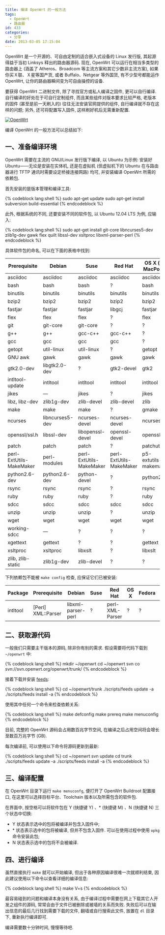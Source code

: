 ```yaml
---
title: 编译 OpenWrt 的一般方法
tags:
  - OpenWrt
  - 路由器
id: 433
categories:
  - 分享
date: 2013-03-05 17:15:04
---
```


OpenWrt 是一个开源的、可自由定制的适合嵌入式设备的 Linux 发行版, 其起源得益于当初 Linksys 释出的路由器源码. 现在, OpenWrt 可以运行在相当多类型的路由器上 (涵盖了 Atheros、Broadcom 等主流方案和其它少数非主流方案), 如果你买Ｘ联、Ｘ星等国产货, 或者 Buffalo、Netgear 等外国货, 有不少型号都能运作 OpenWrt, 让你的路由器瞬间变为可自由操控的设备.

要获得 OpenWrt 二进制文件, 除了寻找官方或私人编译之固件, 更可以自行编译. 自行编译的好处在于可自行定制组件, 而且某些组件对版本要求比较严格, 老版本的固件 (甚至是前一天刷入的) 往往无法安装官网提供的组件, 自行编译就不存在这样的问题; 另外, 还可将配置写入固件, 这样刷好机后无需重新配置.

[![OpenWrt](//img.beamnote.com/2013/openwrt.jpg)](//img.beamnote.com/2013/openwrt.jpg)<!-- more -->

编译 OpenWrt 的一般方法可以总结如下:

## 一、准备编译环境

OpenWrt 需要在主流的 GNU/Linux 发行版下编译, 以 Ubuntu 为示例: 安装好 Ubuntu——无论是安装在实体机, 还是在虚拟机 (但虚拟机下的 Ubuntu 在与路由器进行 TFTP 通讯时需要设定桥接连接网路) 均可, 并安装编译 OpenWrt 所需的依赖包.

首先安装的是版本管理和编译工具:

{% codeblock lang:shell %}
sudo apt-get update
sudo apt-get install subversion build-essential
{% endcodeblock %}

此外, 根据系统的不同, 还要安装不同的软件包, 以 Ubuntu 12.04 LTS 为例, 应输入:

{% codeblock lang:shell %}
sudo apt-get install git-core libncurses5-dev zlib1g-dev gawk flex quilt libssl-dev xsltproc libxml-parser-perl
{% endcodeblock %}

具体软件包的命名, 可以在下面的表格中找到:

| Prerequisite            | Debian          | Suse                    | Red Hat                 | OS X (via MacPorts)   | Fedora                  | NetBSD |
|-------------------------|-----------------|-------------------------|-------------------------|-----------------------|-------------------------|--------|
| asciidoc                | asciidoc        | asciidoc                | asciidoc                | asciidoc              | asciidoc                | ?      |
| bash                    | bash            | bash                    | ?                       | bash                  | ?                       | bash   |
| binutils                | binutils        | binutils                | binutils                | binutils              | binutils                | ?      |
| bzip2                   | bzip2           | bzip2                   | bzip2                   | bzip2                 | bzip2                   | ?      |
| fastjar                 | fastjar         | fastjar                 | libgcj                  | fastjar               | libgcj                  | ?      |
| flex                    | flex            | flex                    | ?                       | flex                  | flex                    | ?      |
| git                     | git-core        | git-core                | ?                       | ?                     | ?                       | ?      |
| g++                     | g++             | gcc-c++                 | gcc-c++                 | ?                     | gcc-c++                 | ?      |
| gcc                     | gcc             | gcc                     | gcc                     | ?                     | gcc                     | ?      |
| getopt                  | util-linux      | util-linux              | ?                       | getopt                | ?                       | getopt |
| GNU awk                 | gawk            | gawk                    | gawk                    | gawk                  | gawk                    | ?      |
| gtk2.0-dev              | libgtk2.0-dev   | ?                       | gtk2-devel              | gtk2                  | gtk2-devel              | ?      |
| intltool-update         | intltool        | intltool                | intltool                | intltool              | intltool                | ?      |
| jikes                   | —               | jikes                   | ?                       | jikes                 | —                       | ?      |
| libz, libz-dev          | zlib1g-dev      | zlib-devel              | zlib-devel              | zlib                  | zlib-devel              | ?      |
| make                    | make            | make                    | ?                       | gmake                 | make                    | gmake  |
| ncurses                 | libncurses5-dev | ncurses-devel           | ncurses-devel           | ncurses               | ncurses-devel           | ?      |
| openssl/ssl.h           | libssl-dev      | libopenssl-devel        | openssl-devel           | openssl               | openssl-devel           | ?      |
| patch                   | patch           | patch                   | ?                       | patchutils            | patch                   | ?      |
| perl-ExtUtils-MakeMaker | perl-modules    | perl-ExtUtils-MakeMaker | perl-ExtUtils-MakeMaker | p5-extutils-makemaker | perl-ExtUtils-MakeMaker | ?      |
| python2.6-dev           | python2.6-dev   | python-devel            | ?                       | python26              | ?                       | ?      |
| rsync                   | rsync           | rsync                   | ?                       | rsync                 | rsync                   | ?      |
| ruby                    | ruby            | ruby                    | ?                       | ruby                  | ruby                    | ?      |
| sdcc                    | sdcc            | sdcc                    | sdcc                    | sdcc                  | sdcc                    | ?      |
| unzip                   | unzip           | unzip                   | ?                       | unzip                 | unzip                   | ?      |
| wget                    | wget            | wget                    | wget                    | wget                  | wget                    | ?      |
| working-sdcc            | —               | ?                       | ?                       | ?                     | —                       | ?      |
| xgettext                | gettext         | ?                       | ?                       | gettext               | gettext                 | ?      |
| xsltproc                | xsltproc        | libxslt                 | ?                       | libxslt               | libxslt                 | ?      |
| zlib, zlib-static       | zlib1g-dev      | zlib-devel              | ?                       | ?                     | ?                       | ?      |

下列依赖包不能被 `make config` 检查, 应保证它们已被安装:

| Package  | Prerequisite       | Debian             | Suse | Red Hat         | OS X | Fedora | NetBSD |
|----------|--------------------|--------------------|------|-----------------|------|--------|--------|
| intltool | [Perl] XML::Parser | libxml-parser-perl | ?    | perl-XML-Parser | ?    | ?      | ?      |

## 二、获取源代码

一般我们只需要主干版本的源码, 除非你有别的需求. 假设需要将代码下载到 `~/openwrt` 中:

{% codeblock lang:shell %}
mkdir ~/openwrt
cd ~/openwrt
svn co svn://svn.openwrt.org/openwrt/trunk/
{% endcodeblock %}

接着下载并安装 [feeds](http://wiki.openwrt.org/doc/devel/feeds):

{% codeblock lang:shell %}
cd ~/openwrt/trunk
./scripts/feeds update -a
./scripts/feeds install -a
{% endcodeblock %}

使用其中任何一个命令来检查依赖关系:

{% codeblock lang:shell %}
make defconfig
make prereq
make menuconfig
{% endcodeblock %}

目前, 完整的 OpenWrt 源码会占用数百兆字节空间, 在编译之后占用空间将会增长至数百万兆字节 (GB).

每次编译前, 可以使用以下命令将源码更新到最新:

{% codeblock lang:shell %}
cd ~/openwrt
svn update
cd trunk
./scripts/feeds update -a
./scripts/feeds install -a
{% endcodeblock %}

## 三、编译配置

在 OpenWrt 目录下运行 `make menuconfg`, 便打开了 OpenWrt Buildroot 配置接口, 在这里可以选择目标平台、Toolchain 版本以及所需包含的软件包.

在界面中, 按空格可以将软件包在 Y (快捷键 Y) 、* (快捷键 M) 、N (快捷键 N) 三个状态中切换:

* Y 状态表示选中的包将被编译并包含入固件中;
* \* 状态表示选中的包将被编译, 但并不包含入固件. 可以在使用过程中使用 `opkg` 命令安装此包;
* N 状态表示选中的包将不会被编译.

## 四、进行编译

虽然直接执行 `make` 就可以开始编译, 但出于各种原因编译很难一次就顺利结束, 因此建议使用以下命令以查看详细的编译信息:

{% codeblock lang:shell %}
make V=s
{% endcodeblock %}

最容易碰到的问题和编译本身没有关系, 由于编译过程中需要在网上下载其它人开发之组件的源码, 常常会由于文件已被删除或被墙的关系而失败. 失败后可以在输出信息的最后几行找到需要下载的文件, 翻墙或自行搜索此文件, 放置在 `dl` 目录下, 重新执行编译即可.

编译需要数十分钟时间, 慢慢等待吧.
